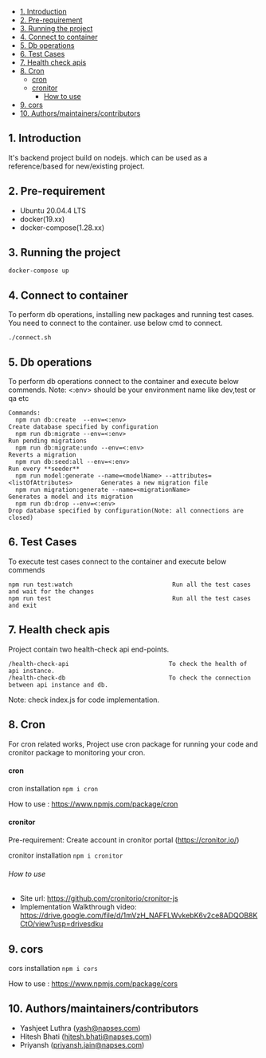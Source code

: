 - [1. Introduction](#1-introduction)
- [2. Pre-requirement](#2-pre-requirement)
- [3. Running the project](#3-running-the-project)
- [4. Connect to container](#4-connect-to-container)
- [5. Db operations](#5-db-operations)
- [6. Test Cases](#6-test-cases)
- [7. Health check apis](#7-health-check-apis)
- [8. Cron](#8-cron)
    - [cron](#cron)
    - [cronitor](#cronitor)
        - [How to use](#how-to-use)
- [9. cors](#9-cors)
- [10. Authors/maintainers/contributors](#10-authorsmaintainerscontributors)

## 1. Introduction

It's backend project build on nodejs. which can be used as a reference/based for new/existing project.

## 2. Pre-requirement

- Ubuntu 20.04.4 LTS
- docker(19.xx)
- docker-compose(1.28.xx)

## 3. Running the project

```
docker-compose up

```

## 4. Connect to container

To perform db operations, installing new packages and running test cases. You need to connect to the container.
use below cmd to connect.

```
./connect.sh
```

## 5. Db operations

To perform db operations connect to the container and execute below commends.
Note: <:env> should be your environment name like dev,test or qa etc

```
Commands:
  npm run db:create  --env=<:env>                                                  Create database specified by configuration
  npm run db:migrate --env=<:env>                                                  Run pending migrations
  npm run db:migrate:undo --env=<:env>                                             Reverts a migration
  npm run db:seed:all --env=<:env>                                                 Run every **seeder**
  npm run model:generate --name=<modelName> --attributes=<listOfAttributes>        Generates a new migration file
  npm run migration:generate --name=<migrationName>                                Generates a model and its migration
  npm run db:drop --env=<:env>                                                     Drop database specified by configuration(Note: all connections are closed)

```

## 6. Test Cases

To execute test cases connect to the container and execute below commends

```
npm run test:watch                            Run all the test cases and wait for the changes
npm run test                                  Run all the test cases and exit

```

## 7. Health check apis

Project contain two health-check api end-points.

```
/health-check-api                            To check the health of api instance.
/health-check-db                             To check the connection between api instance and db.

```

Note: check index.js for code implementation.

## 8. Cron

For cron related works, Project use cron package for running your code and cronitor package to monitoring your cron.

#### cron

cron installation `npm i cron`

How to use : <https://www.npmjs.com/package/cron>

#### cronitor

Pre-requirement: Create account in cronitor portal (<https://cronitor.io/>)

cronitor installation `npm i cronitor`

###### How to use

- Site url: https://github.com/cronitorio/cronitor-js
- Implementation Walkthrough video: https://drive.google.com/file/d/1mVzH_NAFFLWvkebK6v2ce8ADQOB8KCtO/view?usp=drivesdku

## 9. cors

cors installation `npm i cors`

How to use : <https://www.npmjs.com/package/cors>

## 10. Authors/maintainers/contributors

- Yashjeet Luthra (yash@napses.com)
- Hitesh Bhati (hitesh.bhati@napses.com)
- Priyansh (priyansh.jain@napses.com)
